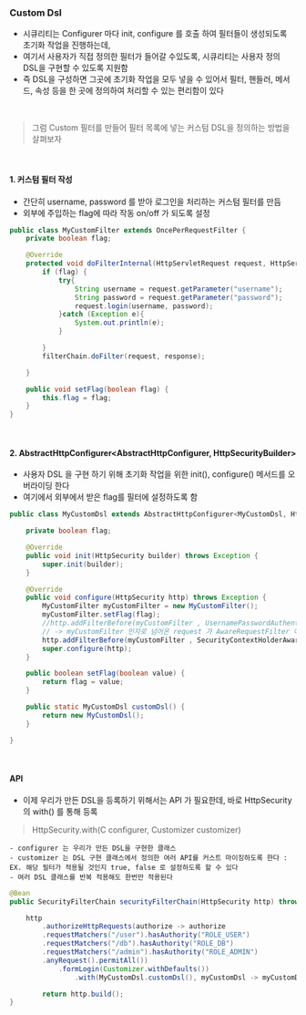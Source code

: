 
### Custom Dsl

- 시큐리티는 Configurer 마다 init, configure 를 호출 하여 필터들이 생성되도록 초기화 작업을 진행하는데,
- 여기서 사용자가 직접 정의한 필터가 들어갈 수있도록, 시큐리티는 사용자 정의 DSL을 구현할 수 있도록 지원함
- 즉 DSL을 구성하면 그곳에 초기화 작업을 모두 넣을 수 있어서 필터, 핸들러, 메서드, 속성 등을 한 곳에 정의하여 처리할 수 있는 편리함이 있다

<br>

> 그럼 Custom 필터를 만들어 필터 목록에 넣는 커스텀 DSL을 정의하는 방법을 살펴보자

<br>

#### 1. 커스텀 필터 작성 
- 간단히 username, password 를 받아 로그인을 처리하는 커스텀 필터를 만듬
- 외부에 주입하는 flag에 따라 작동 on/off 가 되도록 설정 
```java
public class MyCustomFilter extends OncePerRequestFilter {
    private boolean flag;

    @Override
    protected void doFilterInternal(HttpServletRequest request, HttpServletResponse response, FilterChain filterChain) throws ServletException, IOException {
        if (flag) {
            try{
                String username = request.getParameter("username");
                String password = request.getParameter("password");
                request.login(username, password);
            }catch (Exception e){
                System.out.println(e);
            }

        }
        filterChain.doFilter(request, response);

    }

    public void setFlag(boolean flag) {
        this.flag = flag;
    }
}

```


<br>

#### 2. AbstractHttpConfigurer<AbstractHttpConfigurer, HttpSecurityBuilder> 

- 사용자 DSL 을 구현 하기 위해 초기화 작업을 위한 init(), configure() 메서드를 오버라이딩 한다
- 여기에서 외부에서 받은 flag를 필터에 설정하도록 함 

```java
public class MyCustomDsl extends AbstractHttpConfigurer<MyCustomDsl, HttpSecurity> {

    private boolean flag;

    @Override
    public void init(HttpSecurity builder) throws Exception {
        super.init(builder);
    }

    @Override
    public void configure(HttpSecurity http) throws Exception {
        MyCustomFilter myCustomFilter = new MyCustomFilter();
        myCustomFilter.setFlag(flag);
        //http.addFilterBefore(myCustomFilter , UsernamePasswordAuthenticationFilter.class);
        // -> myCustomFilter 인자로 넘어온 request 가 AwareRequestFilter 에서 래핑된 객체라서 윗처럼 하면 처리가 안됨
        http.addFilterBefore(myCustomFilter , SecurityContextHolderAwareRequestFilter.class);
        super.configure(http);
    }

    public boolean setFlag(boolean value) {
        return flag = value;
    }

    public static MyCustomDsl customDsl() {
        return new MyCustomDsl();
    }

}


```


<br>

#### API
- 이제 우리가 만든 DSL을 등록하기 위해서는 API 가 필요한데, 바로 HttpSecurity 의 with() 를 통해 등록

> HttpSecurity.with(C configurer, Customizer<C> customizer)

    - configurer 는 우리가 만든 DSL을 구현한 클래스
    - customizer 는 DSL 구현 클래스에서 정의한 여러 API를 커스트 마이징하도록 한다 : EX. 해당 필터가 적용될 것인지 true, false 로 설정하도록 할 수 있다
    - 여러 DSL 클래스를 반복 적용해도 한번만 적용된다     

```java
@Bean
public SecurityFilterChain securityFilterChain(HttpSecurity http) throws Exception {

    http
        .authorizeHttpRequests(authorize -> authorize
        .requestMatchers("/user").hasAuthority("ROLE_USER")
        .requestMatchers("/db").hasAuthority("ROLE_DB")
        .requestMatchers("/admin").hasAuthority("ROLE_ADMIN")
        .anyRequest().permitAll())
            .formLogin(Customizer.withDefaults())
                .with(MyCustomDsl.customDsl(), myCustomDsl -> myCustomDsl.setFlag(true));

        return http.build();
}

```


<br><br>




